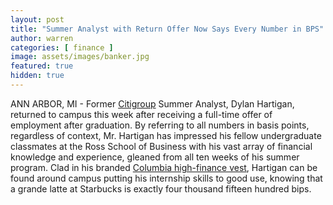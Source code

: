 ```yaml
---
layout: post
title: "Summer Analyst with Return Offer Now Says Every Number in BPS"
author: warren
categories: [ finance ]
image: assets/images/banker.jpg
featured: true
hidden: true
---
```


ANN ARBOR, MI - Former [Citigroup](https://finance.yahoo.com/quote/C/) Summer Analyst, Dylan Hartigan, returned to campus this week after receiving a full-time offer of employment after graduation. By referring to all numbers in basis points, regardless of context, Mr. Hartigan has impressed his fellow undergraduate classmates at the Ross School of Business with his vast array of financial knowledge and experience, gleaned from all ten weeks of his summer program. Clad in his branded [Columbia high-finance vest](https://www.boredroomnews.com/finance/2019/04/04/vest-finance.html), Hartigan can be found around campus putting his internship skills to good use, knowing that a grande latte at Starbucks is exactly four thousand fifteen hundred bips.
